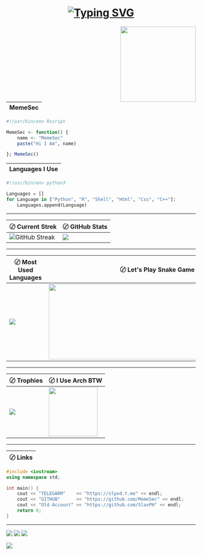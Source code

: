 <h1 align="center">
<a href="https://git.io/typing-svg"><img src="https://readme-typing-svg.demolab.com?font=Share+Tech+Mono&pause=1000&color=00FF00&width=300&lines=%EA%90%95+Welcome+To+My+Website+%EA%90%95" alt="Typing SVG" /></a>
</h1> 

<a href="#"><img align="right" src="https://github.com/MemeSec/MemeSec/blob/main/files/meme1.png" width="200 " height="200" /></a>

| MemeSec |
| --- |
```r
#!/usr/bin/env Rscript

MemeSec <- function() {
    name <- "MemeSec"
    paste("Hi I Am", name)

}; MemeSec()
``` 
| Languages I Use |
| --- |
```python
#!/usr/bin/env python3

Languages = []
for Language in ["Python", "R", "Shell", "Html", "Css", "C++"]:
    Languages.append(Language)
```
---
| 〄 Current Strek | 〄 GitHub Stats | 
| --- | --- |
| ![GitHub Streak](https://streak-stats.demolab.com?user=MemeSec&theme=github-dark-blue&hide_border=true&background=DD272700) | ![](https://github-readme-stats.vercel.app/api?username=MemeSec&show_icons=true&theme=transparent&hide_border=true) |

---


| 〄 Most Used Languages | 〄 Let's Play Snake Game :D |
| --- | --- |
| ![](https://github-readme-stats.vercel.app/api/top-langs/?username=MemeSec&hide_border=true&theme=transparent&layout=compact&langs_count=8) | <a href="#"><img align="right" src="https://github.com/MemeSec/MemeSec/blob/main/files/snake.svg" width="600" height="200" /></a> |

---
| 〄 Trophies | 〄 I Use Arch BTW |
| --- | --- |
| ![](https://github-profile-trophy.vercel.app/?username=MemeSec&column=-1&theme=radical&no-bg=true&no-frame=true) | <img src="https://github.com/MemeSec/MemeSec/blob/main/files/arch.png" width="130" height="130" /> | 


---
| 〄 Links |
| --- |
```c++
#include <iostream>
using namespace std;

int main() {
    cout << "TELEGARM"    << "https://slpxd.t.me" << endl;
    cout << "GITHUB"      << "https://github.com/MemeSec" << endl;
    cout << "Old Account" << "https://github.com/SlavPH" << endl;
    return 0;
}
```
---
![](https://img.shields.io/github/followers/MemeSec?logoColor=blue&style=social)
![](https://img.shields.io/github/stars/MemeSec?logoColor=blue&style=social)
![](https://img.shields.io/badge/Telegram-slpxd-blue?logo=telegram&style=social&logoColor=blue)

<img  src="https://raw.githubusercontent.com/Trilokia/Trilokia/379277808c61ef204768a61bbc5d25bc7798ccf1/bottom_header.svg" />

